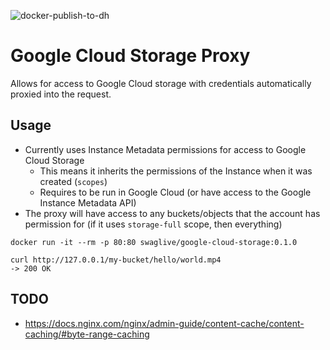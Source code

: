 ![docker-publish-to-dh](https://github.com/swaglive/docker-google-cloud-storage/workflows/docker-publish-to-dh/badge.svg)

# Google Cloud Storage Proxy

Allows for access to Google Cloud storage with credentials automatically proxied into the request.

## Usage

* Currently uses Instance Metadata permissions for access to Google Cloud Storage
  * This means it inherits the permissions of the Instance when it was created (`scopes`)
  * Requires to be run in Google Cloud (or have access to the Google Instance Metadata API)
* The proxy will have access to any buckets/objects that the account has permission for (if it uses `storage-full` scope, then everything)

```
docker run -it --rm -p 80:80 swaglive/google-cloud-storage:0.1.0

curl http://127.0.0.1/my-bucket/hello/world.mp4
-> 200 OK
```


## TODO

* https://docs.nginx.com/nginx/admin-guide/content-cache/content-caching/#byte-range-caching
